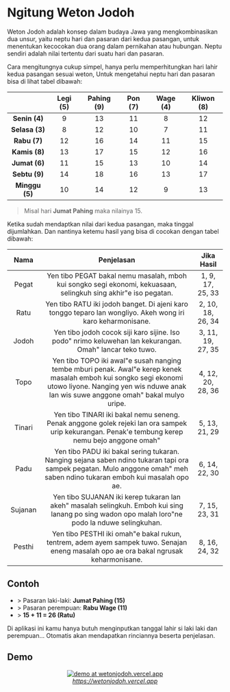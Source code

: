 # Ngitung Weton Jodoh

Weton Jodoh adalah konsep dalam budaya Jawa yang mengkombinasikan dua unsur, yaitu neptu hari dan pasaran dari kedua pasangan, untuk menentukan kecocokan dua orang dalam pernikahan atau hubungan. Neptu sendiri adalah nilai tertentu dari suatu hari dan pasaran.

Cara mengitungnya cukup simpel, hanya perlu memperhitungkan hari lahir kedua pasangan sesuai weton, Untuk mengetahui neptu hari dan pasaran bisa di lihat tabel dibawah:

| | Legi (5) | Pahing (9) | Pon (7) | Wage (4) | Kliwon (8) |
| :-: | :-: | :-: | :-: | :-: | :-: |
| **Senin (4)** | 9 | 13 | 11 | 8 | 12 |
| **Selasa (3)** | 8 | 12 | 10 | 7 | 11 |
| **Rabu (7)** | 12 | 16 | 14 | 11 | 15 |
| **Kamis (8)** | 13 | 17 | 15 | 12 | 16 |
| **Jumat (6)** | 11 | 15 | 13 | 10 | 14 |
| **Sebtu (9)** | 14 | 18 | 16 | 13 | 17 |
| **Minggu (5)** | 10 | 14 | 12 | 9 | 13 |

> Misal hari **Jumat Pahing** maka nilainya 15.

Ketika sudah mendaptkan nilai dari kedua pasangan, maka tinggal dijumlahkan. Dan nantinya ketemu hasil yang bisa di cocokan dengan tabel dibawah:

| Nama | Penjelasan | Jika Hasil |
| :-: | :-: | :-: |
| Pegat | Yen tibo PEGAT bakal nemu masalah, mboh kui songko segi ekonomi, kekuasaan, selingkuh sing akhir"e iso pegatan. | 1, 9, 17, 25, 33 |
| Ratu | Yen tibo RATU iki jodoh banget. Di ajeni karo tonggo teparo lan wongliyo. Akeh wong iri karo keharmonisane. | 2, 10, 18, 26, 34 |
| Jodoh | Yen tibo jodoh cocok siji karo sijine. Iso podo" nrimo keluwehan lan kekurangan. Omah" lancar teko tuwo. | 3, 11, 19, 27, 35 | 
| Topo | Yen tibo TOPO iki awal"e susah nanging tembe mburi penak. Awal"e kerep kenek masalah emboh kui songko segi ekonomi utowo liyone. Nanging yen wis nduwe anak lan wis suwe anggone omah" bakal mulyo uripe. | 4, 12, 20, 28, 36 |
| Tinari | Yen tibo TINARI iki bakal nemu seneng. Penak anggone golek rejeki lan ora sampek urip kekurangan. Penak\'e tembung kerep nemu bejo anggone omah" | 5, 13, 21, 29 |
| Padu | Yen tibo PADU iki bakal sering tukaran. Nanging sejana saben ndino tukaran tapi ora sampek pegatan. Mulo anggone omah" meh saben ndino tukaran emboh kui masalah opo ae. | 6, 14, 22, 30 |
| Sujanan | Yen tibo SUJANAN iki kerep tukaran lan akeh" masalah selingkuh. Emboh kui sing lanang po sing wadon opo malah loro"ne podo la nduwe selingkuhan. | 7, 15, 23, 31 |
| Pesthi | Yen tibo PESTHI iki omah"e bakal rukun, tentrem, adem ayem sampek tuwo. Senajan eneng masalah opo ae ora bakal ngrusak keharmonisane. | 8, 16, 24, 32 |

## Contoh
- \> Pasaran laki-laki: **Jumat Pahing (15)**
- \> Pasaran perempuan: **Rabu Wage (11)**
- \> **15 + 11 = 26 (Ratu)** 

Di aplikasi ini kamu hanya butuh menginputkan tanggal lahir si laki laki dan perempuan... Otomatis akan mendapatkan rinciannya beserta penjelasan.

## Demo
<center>
    <a href="https://wetonjodoh.vercel.app"><img src="https://i.ibb.co/86Pw36Q/screencapture-wetonjodoh-vercel-app-2023-08-21-15-08-56.png" alt="demo at wetonjodoh.vercel.app" border="0"></a>
    <br/>
    <a href="https://wetonjodoh.vercel.app"><i>https://wetonjodoh.vercel.app</i></a>
</center>
